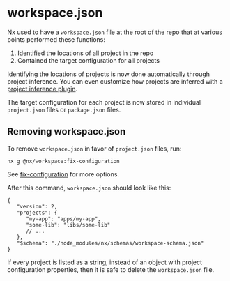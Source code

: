 # workspace.json

Nx used to have a `workspace.json` file at the root of the repo that at various points performed these functions:

1. Identified the locations of all project in the repo
2. Contained the target configuration for all projects

Identifying the locations of projects is now done automatically through project inference. You can even customize how projects are inferred with a [project inference plugin](/extending-nx/recipes/project-graph-plugins).

The target configuration for each project is now stored in individual `project.json` files or `package.json` files.

## Removing workspace.json

To remove `workspace.json` in favor of `project.json` files, run:

```shell
nx g @nx/workspace:fix-configuration
```

See [fix-configuration](/nx-api/workspace/generators/fix-configuration) for more options.

After this command, `workspace.json` should look like this:

```jsonc
{
   "version": 2,
   "projects": {
      "my-app": "apps/my-app",
      "some-lib": "libs/some-lib"
      // ...
   },
   "$schema": "./node_modules/nx/schemas/workspace-schema.json"
}
```

If every project is listed as a string, instead of an object with project configuration properties, then it is safe to delete the `workspace.json` file.
